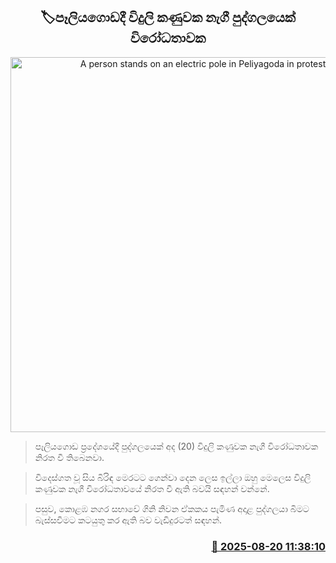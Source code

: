 <p align='center'><b><h2 align='center' title='A person stands on an electric pole in Peliyagoda in protest'>🏷පෑලියගොඩදී විදුලි කණුවක නැගී පුද්ගලයෙක් විරෝධතාවක</h2></b></p>
<p align='center'><img src='https://helakuru.sgp1.cdn.digitaloceanspaces.com/esana/images/lib/tower-gjh.jpg' width='600' alt='A person stands on an electric pole in Peliyagoda in protest'></p>

> පෑලියගොඩ ප්‍රදේශයේදී පුද්ගලයෙක් අද (20) විදුලි කණුවක නැගී විරෝධතාවක නිරත වී තිබෙනවා.

> විදෙස්ගත වූ සිය බිරිඳ මෙරටට ගෙන්වා දෙන ලෙස ඉල්ලා ඔහු මෙලෙස විදුලි කණුවක නැගී විරෝධතාවයේ නිරත වී ඇති බවයි සඳහන් වන්නේ.

> පසුව, කොළඹ නගර සභාවේ ගිනි නිවන ඒකකය පැමිණ අදාළ පුද්ගලයා බිමට බැස්සවීමට කටයුතු කර ඇති බව වැඩිදුරටත් සඳහන්.



<h3 align='right'><a href='https://www.helakuru.lk/esana/p/112860/'>📅 2025-08-20 11:38:10</a></h3>
